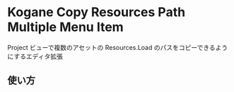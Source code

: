 # Kogane Copy Resources Path Multiple Menu Item

Project ビューで複数のアセットの Resources.Load のパスをコピーできるようにするエディタ拡張

## 使い方

